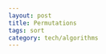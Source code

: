 ```yaml
---
layout: post
title: Permutations
tags: sort
category: tech/algorithms
---
```


<script src="https://gist.github.com/selimslab/87cadd3dd3e564bfdf0f849bcaec62bb.js"></script>